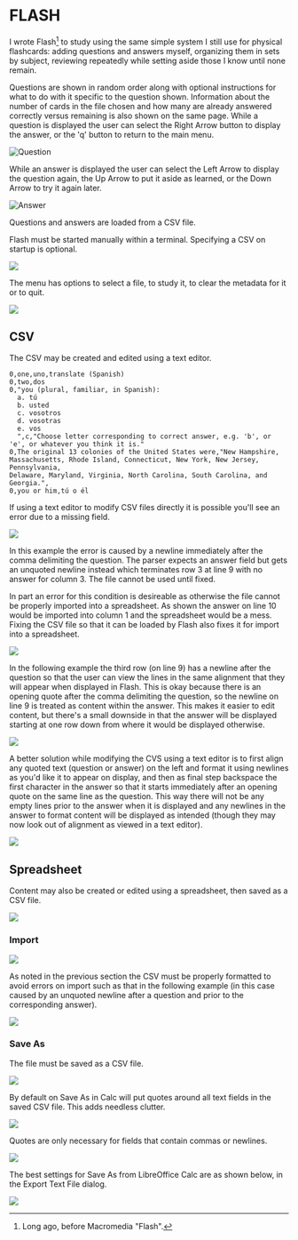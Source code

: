 # FLASH

I wrote Flash[^1] to study using the same simple system I still use for physical flashcards: adding questions and answers myself, organizing them in sets by subject, reviewing repeatedly while setting aside those I know until none remain.

[^1]: Long ago, before Macromedia "Flash". 

Questions are shown in random order along with optional instructions for what to do with it specific to the question shown. 
Information about the number of cards in the file chosen and how many are already answered correctly versus remaining is also shown on the same page.
While a question is displayed the user can select the Right Arrow button to display the answer, or the 'q' button to return to the main menu. 

![Question](docs/assets/images/a_flash_question_screen.png)

While an answer is displayed the user can select the Left Arrow to display the question again, the Up Arrow to put it aside as learned, or the Down Arrow to try it again later.

![Answer](./docs/assets/images/a_flash_answer_screen.png)

Questions and answers are loaded from a CSV file. 

Flash must be started manually within a terminal. Specifying a CSV on startup is optional.

![](docs/assets/images/open_flash_with_data_file.png)

The menu has options to select a file, to study it, to clear the metadata for it or to quit.

![](docs/assets/images/flash_home_screen.png)


## CSV

The CSV may be created and edited using a text editor.

```
0,one,uno,translate (Spanish)
0,two,dos
0,"you (plural, familiar, in Spanish):
  a. tú
  b. usted
  c. vosotros
  d. vosotras
  e. vos
  ",c,"Choose letter corresponding to correct answer, e.g. 'b', or 'e', or whatever you think it is."
0,The original 13 colonies of the United States were,"New Hampshire, Massachusetts, Rhode Island, Connecticut, New York, New Jersey, Pennsylvania,
Delaware, Maryland, Virginia, North Carolina, South Carolina, and Georgia.",
0,you or him,tú o él

```

If using a text editor to modify CSV files directly it is possible you'll see an error due to a missing field. 

![](docs/assets/images/error_empty_field.png)

In this example the error is caused by a newline immediately after the comma delimiting the question. The parser expects an answer field but gets an unquoted newline instead which terminates row 3 at line 9 with no answer for column 3. The file cannot be used until fixed.

In part an error for this condition is desireable as otherwise the file cannot be properly imported into a spreadsheet. As shown the answer on line 10 would be imported into column 1 and the spreadsheet would be a mess. Fixing the CSV file so that it can be loaded by Flash also fixes it for import into a spreadsheet.

![](docs/assets/images/newline_after_question_end_comma.png)

In the following example the third row (on line 9) has a newline after the question so that the user can view the lines in the same alignment that they will appear when displayed in Flash. This is okay because there is an opening quote after the comma delimiting the question, so the newline on line 9 is treated as content within the answer. This makes it easier to edit content, but there's a small downside in that the answer will be displayed starting at one row down from where it would be displayed otherwise.

![](docs/assets/images/with_leading_newline.png)

A better solution while modifying the CVS using a text editor is to first align any quoted text (question or answer) on the left and format it using newlines as you'd like it to appear on display, and then as final step backspace the first character in the answer so that it starts immediately after an opening quote on the same line as the question. This way there will not be any empty lines prior to the answer when it is displayed and any newlines in the answer to format content will be displayed as intended (though they may now look out of alignment as viewed in a text editor).

![](docs/assets/images/without_leading_newline.png)

## Spreadsheet

Content may also be created or edited using a spreadsheet, then saved as a CSV file.

![](docs/assets/images/in_LibreOffice_Calc.png)

### Import

![](docs/assets/images/import_into_LibreCalc.png)

As noted in the previous section the CSV must be properly formatted to avoid errors on import such as that in the following example (in this case caused by an unquoted newline after a question and prior to the corresponding answer).

![](docs/assets/images/bad_import_due_to_empty_column.png)

### Save As

The file must be saved as a CSV file.

![](docs/assets/images/save_from_LibreOffice_Calc_as_CSV.png)

By default on Save As in Calc will put quotes around all text fields in the saved CSV file. This adds needless clutter.

![](docs/assets/images/Save_As_CSV_from_LibreOffice_Calc_with_quotes_on_all_strings.png)

Quotes are only necessary for fields that contain commas or newlines.

![](docs/assets/images/after_Save_As_after_editing_Calc_Filter.png)

The best settings for Save As from LibreOffice Calc are as shown below, in the Export Text File dialog.

![](docs/assets/images/Edit_Filter_prior_to_Sava_As.png)
